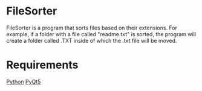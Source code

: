 # FileSorter
FileSorter is a program that sorts files based on their extensions. For example, if a folder with a file called "readme.txt" is sorted, the program will create a folder called .TXT inside of which the .txt file will be moved.
# Requirements
<a href="python.org">Python</a>
<a href="https://pypi.org/project/PyQt5/">PyQt5</a>
